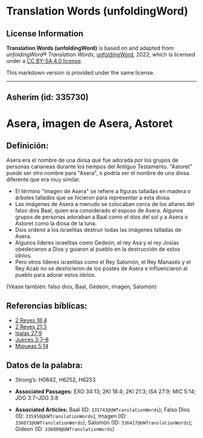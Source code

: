 # Translation Words (unfoldingWord)

## License Information

**Translation Words (unfoldingWord)** is based on and adapted from: _unfoldingWord® Translation Words_, [unfoldingWord](https://unfoldingword.org/utw), 2022, which is licensed under a [CC BY-SA 4.0 license](https://creativecommons.org/licenses/by-sa/4.0/legalcode.en).

This markdown version is provided under the same license.



--------------------------------

## Asherim (id: 335730)

Asera, imagen de Asera, Astoret
===============================

Definición:
-----------

Asera era el nombre de una diosa que fue adorada por los grupos de personas cananeas durante los tiempos del Antiguo Testamento. "Astoret" puede ser otro nombre para "Asera", o podría ser el nombre de una diosa diferente que era muy similar.

* El término "imagen de Asera" se refiere a figuras talladas en madera o árboles tallados que se hicieron para representar a esta diosa.
* Las imágenes de Asera a menudo se colocaban cerca de los altares del falso dios Baal, quien era considerado el esposo de Asera. Algunos grupos de personas adoraban a Baal como el dios del sol y a Asera o Astoret como la diosa de la luna.
* Dios ordenó a los israelitas destruir todas las imágenes talladas de Asera.
* Algunos líderes israelitas como Gedeón, el rey Asa y el rey Josías obedecieron a Dios y guiaron al pueblo en la destrucción de estos ídolos.
* Pero otros líderes israelitas como el Rey Salomón, el Rey Manasés y el Rey Acab no se deshicieron de los postes de Asera e influenciaron al pueblo para adorar estos ídolos.

(Véase también: falso dios, Baal, Gedeón, imagen, Salomón)

Referencias bíblicas:
---------------------

* [2 Reyes 18:4](https://ref.ly/2Kgs18:4)
* [2 Reyes 21:3](https://ref.ly/2Kgs21:3)
* [Isaías 27:9](https://ref.ly/Isa27:9)
* [Jueces 3:7–8](https://ref.ly/Judg3:7-Judg3:8)
* [Miqueas 5:14](https://ref.ly/Mic5:14)

Datos de la palabra:
--------------------

* Strong’s: H0842, H6252, H6253

* **Associated Passages:** EXO 34:13; 2KI 18:4; 2KI 21:3; ISA 27:9; MIC 5:14; JDG 3:7–JDG 3:8
* **Associated Articles:** Baal (ID: `335743@UWTranslationWords`); Falso Dios (ID: `335950@UWTranslationWords`); Imagen (ID: `336071@UWTranslationWords`); Salomón (ID: `336417@UWTranslationWords`); Gideon (ID: `336000@UWTranslationWords`)

